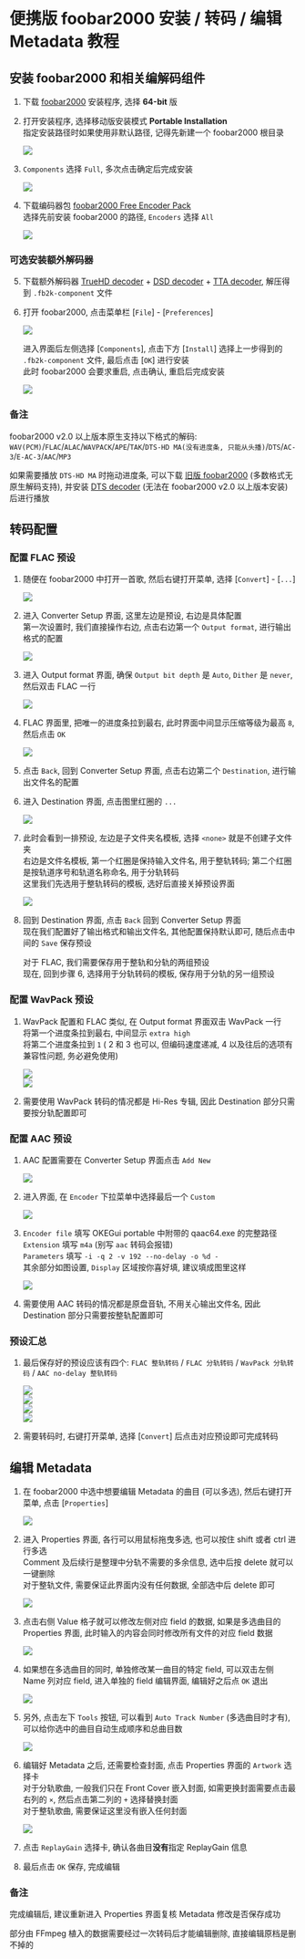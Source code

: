 # 便携版 foobar2000 安装 / 转码 / 编辑 Metadata 教程

## 安装 foobar2000 和相关编解码组件

1. 下载 [foobar2000](https://www.foobar2000.org/download) 安装程序, 选择 **64-bit** 版

2. 打开安装程序, 选择移动版安装模式 **Portable Installation**  
    指定安装路径时如果使用非默认路径, 记得先新建一个 foobar2000 根目录

    ![](./media/foobar2000_01.png)

3. `Components` 选择 `Full`, 多次点击确定后完成安装

    ![](./media/foobar2000_02.png)

4. 下载编码器包 [foobar2000 Free Encoder Pack](https://www.foobar2000.org/encoderpack)  
    选择先前安装 foobar2000 的路径, `Encoders` 选择 `All`

    ![](./media/foobar2000_03.png)

### 可选安装额外解码器

5. 下载额外解码器 [TrueHD decoder](https://sourceforge.net/projects/dvdadecoder/files/foo_input_dvda/) + [DSD decoder](https://sourceforge.net/projects/sacddecoder/files/foo_input_sacd/) + [TTA decoder](https://www.foobar2000.org/components/view/foo_input_tta), 解压得到 `.fb2k-component` 文件

6. 打开 foobar2000, 点击菜单栏 [`File`] - [`Preferences`]

    ![](./media/foobar2000_04.png)

    进入界面后左侧选择 [`Components`], 点击下方 [`Install`] 选择上一步得到的 `.fb2k-component` 文件, 最后点击 [`OK`] 进行安装  
    此时 foobar2000 会要求重启, 点击确认, 重启后完成安装

    ![](./media/foobar2000_05.png)

### 备注

foobar2000 v2.0 以上版本原生支持以下格式的解码:  `WAV(PCM)`/`FLAC`/`ALAC`/`WAVPACK`/`APE`/`TAK`/`DTS-HD MA(没有进度条, 只能从头播)`/`DTS`/`AC-3`/`E-AC-3`/`AAC`/`MP3`

如果需要播放 `DTS-HD MA` 时拖动进度条, 可以下载 [旧版 foobar2000](https://www.foobar2000.org/getfile/foobar2000_v1.6.17.exe) (多数格式无原生解码支持), 并安装 [DTS decoder](https://www.foobar2000.org/components/view/foo_input_dts) (无法在 foobar2000 v2.0 以上版本安装) 后进行播放


## 转码配置

### 配置 FLAC 预设

1. 随便在 foobar2000 中打开一首歌, 然后右键打开菜单, 选择 [`Convert`] - [`...`]

    ![](./media/foobar2000_06.png)

2. 进入 Converter Setup 界面, 这里左边是预设, 右边是具体配置  
    第一次设置时, 我们直接操作右边, 点击右边第一个 `Output format`, 进行输出格式的配置

    ![](./media/foobar2000_07.png)

3. 进入 Output format 界面, 确保 `Output bit depth` 是 `Auto`, `Dither` 是 `never`, 然后双击 FLAC 一行

    ![](./media/foobar2000_08.png)

4. FLAC 界面里, 把唯一的进度条拉到最右, 此时界面中间显示压缩等级为最高 `8`, 然后点击 `OK`

    ![](./media/foobar2000_09.png)

5. 点击 `Back`, 回到 Converter Setup 界面, 点击右边第二个 `Destination`, 进行输出文件名的配置

6. 进入 Destination 界面, 点击图里红圈的 `...`

    ![](./media/foobar2000_10.png)

7. 此时会看到一排预设, 左边是子文件夹名模板, 选择 `<none>` 就是不创建子文件夹  
    右边是文件名模板, 第一个红圈是保持输入文件名, 用于整轨转码; 第二个红圈是按轨道序号和轨道名称命名, 用于分轨转码  
    这里我们先选用于整轨转码的模板, 选好后直接关掉预设界面

    ![](./media/foobar2000_11.png)

8. 回到 Destination 界面, 点击 `Back` 回到 Converter Setup 界面  
    现在我们配置好了输出格式和输出文件名, 其他配置保持默认即可, 随后点击中间的 `Save` 保存预设  

    对于 FLAC, 我们需要保存用于整轨和分轨的两组预设  
    现在, 回到步骤 6, 选择用于分轨转码的模板, 保存用于分轨的另一组预设

### 配置 WavPack 预设

1. WavPack 配置和 FLAC 类似, 在 Output format 界面双击 WavPack 一行  
    将第一个进度条拉到最右, 中间显示 `extra high`  
    将第二个进度条拉到 `1` ( 2 和 3 也可以, 但编码速度递减, 4 以及往后的选项有兼容性问题, 务必避免使用)

    ![](./media/foobar2000_12.png)  
    ![](./media/foobar2000_13.png)

2. 需要使用 WavPack 转码的情况都是 Hi-Res 专辑, 因此 Destination 部分只需要按分轨配置即可

### 配置 AAC 预设

1. AAC 配置需要在 Converter Setup 界面点击 `Add New`

    ![](./media/foobar2000_14.png)

2. 进入界面, 在 `Encoder` 下拉菜单中选择最后一个 `Custom`

    ![](./media/foobar2000_15.png)

3. `Encoder file` 填写 OKEGui portable 中附带的 qaac64.exe 的完整路径  
    `Extension` 填写 `m4a`  (别写 `aac` 转码会报错)  
    `Parameters` 填写 `-i -q 2 -v 192 --no-delay -o %d -`  
    其余部分如图设置, `Display` 区域按你喜好填, 建议填成图里这样

    ![](./media/foobar2000_16.png)

4. 需要使用 AAC 转码的情况都是原盘音轨, 不用关心输出文件名, 因此 Destination 部分只需要按整轨配置即可

### 预设汇总

1. 最后保存好的预设应该有四个: `FLAC 整轨转码` / `FLAC 分轨转码` / `WavPack 分轨转码` / `AAC no-delay 整轨转码`

    ![](./media/foobar2000_17.png)  
    ![](./media/foobar2000_18.png)  
    ![](./media/foobar2000_19.png)  
    ![](./media/foobar2000_20.png)  

2. 需要转码时, 右键打开菜单, 选择 [`Convert`] 后点击对应预设即可完成转码


## 编辑 Metadata

1. 在 foobar2000 中选中想要编辑 Metadata 的曲目 (可以多选), 然后右键打开菜单, 点击 [`Properties`]

    ![](./media/foobar2000_21.png)

2. 进入 Properties 界面, 各行可以用鼠标拖曳多选, 也可以按住 shift 或者 ctrl 进行多选  
    Comment 及后续行是整理中分轨不需要的多余信息, 选中后按 delete 就可以一键删除  
    对于整轨文件, 需要保证此界面内没有任何数据, 全部选中后 delete 即可

    ![](./media/foobar2000_22.png)

3. 点击右侧 Value 格子就可以修改左侧对应 field 的数据, 如果是多选曲目的 Properties 界面, 此时输入的内容会同时修改所有文件的对应 field 数据

    ![](./media/foobar2000_23.png)

4. 如果想在多选曲目的同时, 单独修改某一曲目的特定 field, 可以双击左侧 Name 列对应 field, 进入单独的 field 编辑界面, 编辑好之后点 `OK` 退出

    ![](./media/foobar2000_24.png)

5. 另外, 点击左下 `Tools` 按钮, 可以看到 `Auto Track Number` (多选曲目时才有), 可以给你选中的曲目自动生成顺序和总曲目数

    ![](./media/foobar2000_25.png)

6. 编辑好 Metadata 之后, 还需要检查封面, 点击 Properties 界面的 `Artwork` 选择卡  
    对于分轨歌曲, 一般我们只在 Front Cover 嵌入封面, 如需更换封面需要点击最右列的 `×`, 然后点击第二列的 `+` 选择替换封面  
    对于整轨歌曲, 需要保证这里没有嵌入任何封面

    ![](./media/foobar2000_26.png)

7. 点击 `ReplayGain` 选择卡, 确认各曲目**没有**指定 ReplayGain 信息

8. 最后点击 `OK` 保存, 完成编辑

### 备注

完成编辑后, 建议重新进入 Properties 界面复核 Metadata 修改是否保存成功

部分由 FFmpeg 植入的数据需要经过一次转码后才能编辑删除, 直接编辑原档是删不掉的
